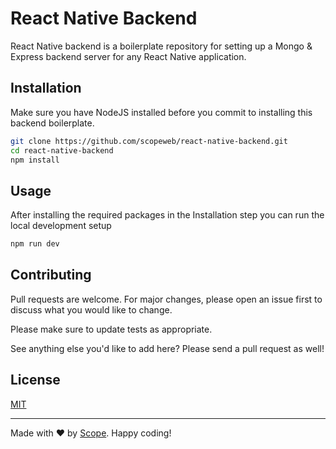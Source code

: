 # React Native Backend

React Native backend is a boilerplate repository for setting up a Mongo & Express backend server for any React Native application.

## Installation

Make sure you have NodeJS installed before you commit to installing this backend boilerplate.

```bash
git clone https://github.com/scopeweb/react-native-backend.git
cd react-native-backend
npm install
```

## Usage

After installing the required packages in the Installation step you can run the local development setup

```bash
npm run dev
```

## Contributing
Pull requests are welcome. For major changes, please open an issue first to discuss what you would like to change.

Please make sure to update tests as appropriate.

See anything else you'd like to add here? Please send a pull request as well!

## License
[MIT](https://choosealicense.com/licenses/mit/)

---

Made with ❤️ by [Scope](https://scopeweb.nyc). Happy coding!
